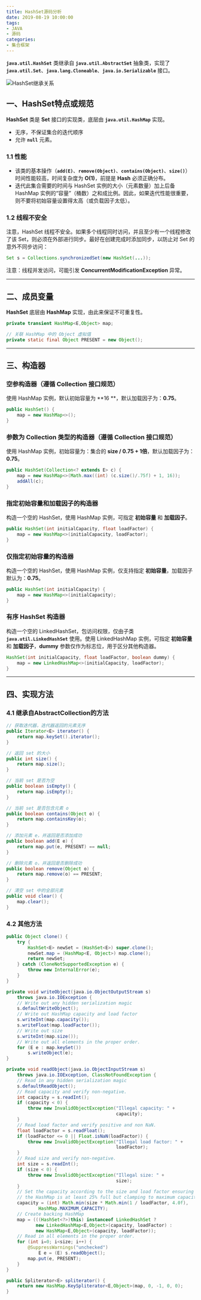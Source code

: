 ```yaml
---
title: HashSet源码分析
date: 2019-08-19 10:00:00
tags:
- JAVA
- 源码
categories:
- 集合框架
---
```


**`java.util.HashSet`** 类继承自 **`java.util.AbstractSet`** 抽象类，实现了 **`java.util.Set`**、**`java.lang.Cloneable`**、**`java.io.Serializable`** 接口。

![HashSet继承关系](HashSet-source-analysis/HashSet1.png "HashSet继承关系")

<!-- more -->

## 一、HashSet特点或规范

**HashSet** 类是 **Set** 接口的实现类，底层由 **`java.util.HashMap`** 实现。
- 无序，不保证集合的迭代顺序
- 允许 **`null`** 元素。

### 1.1 性能

- 该类的基本操作（**`add(E)`**、**`remove(Object)`**、**`contains(Object)`**、**`size()`**）时间性能较高，时间复杂度为 **O(1)**，前提是 **Hash** 必须正确分布。
- 迭代此集合需要的时间与 HashSet 实例的大小（元素数量）加上后备 HashMap 实例的“容量”（桶数）之和成比例。因此，如果迭代性能很重要，则不要将初始容量设置得太高（或负载因子太低）。

### 1.2 线程不安全

注意，HashSet 线程不安全。如果多个线程同时访问，并且至少有一个线程修改了该 Set，则必须在外部进行同步。最好在创建完成时添加同步，以防止对 Set 的意外不同步访问：

```java
Set s = Collections.synchronizedSet(new HashSet(...));
```

注意：线程并发访问，可能引发 **ConcurrentModificationException** 异常。

---

## 二、成员变量

**HashSet** 底层由 **HashMap** 实现，由此来保证不可重复性。
```java
private transient HashMap<E,Object> map;

// 关联 HashMap 中的 Object 虚拟值
private static final Object PRESENT = new Object();
```

---

## 三、构造器

### 空参构造器（遵循 Collection 接口规范）

使用 HashMap 实例，默认初始容量为 **16 **，默认加载因子为：**0.75**。
```java
public HashSet() {
    map = new HashMap<>();
}
```

### 参数为 Collection 类型的构造器（遵循 Collection 接口规范）

使用 HashMap 实例，初始容量为：集合的 **size / 0.75 + 1倍**，默认加载因子为：**0.75**。
```java
public HashSet(Collection<? extends E> c) {
    map = new HashMap<>(Math.max((int) (c.size()/.75f) + 1, 16));
    addAll(c);
}
```

### 指定初始容量和加载因子的构造器

构造一个空的 HashSet，使用 HashMap 实例，可指定 **初始容量** 和 **加载因子**。
```java
public HashSet(int initialCapacity, float loadFactor) {
    map = new HashMap<>(initialCapacity, loadFactor);
}
```

### 仅指定初始容量的构造器

构造一个空的 HashSet，使用 HashMap 实例，仅支持指定 **初始容量**，加载因子默认为：**0.75**。
```java
public HashSet(int initialCapacity) {
    map = new HashMap<>(initialCapacity);
}
```

### 有序 HashSet 构造器

构造一个空的 LinkedHashSet，包访问权限，仅由子类 **`java.util.LinkedHashSet`** 使用。使用 LinkedHashMap 实例，可指定 **初始容量** 和 **加载因子**，**dummy** 参数仅作为标志位，用于区分其他构造器。
```java
HashSet(int initialCapacity, float loadFactor, boolean dummy) {
    map = new LinkedHashMap<>(initialCapacity, loadFactor);
}
```

---

## 四、实现方法

### 4.1 继承自AbstractCollection的方法

```java
// 获取迭代器，迭代器返回的元素无序
public Iterator<E> iterator() {
    return map.keySet().iterator();
}

// 返回 set 的大小
public int size() {
    return map.size();
}

// 当前 set 是否为空
public boolean isEmpty() {
    return map.isEmpty();
}

// 当前 set 是否包含元素 o
public boolean contains(Object o) {
    return map.containsKey(o);
}

// 添加元素 e，并返回是否添加成功
public boolean add(E e) {
    return map.put(e, PRESENT) == null;
}

// 删除元素 o，并返回是否删除成功
public boolean remove(Object o) {
    return map.remove(o) == PRESENT;
}

// 清空 set 中的全部元素
public void clear() {
    map.clear();
}
```

### 4.2 其他方法

```java
public Object clone() {
    try {
        HashSet<E> newSet = (HashSet<E>) super.clone();
        newSet.map = (HashMap<E, Object>) map.clone();
        return newSet;
    } catch (CloneNotSupportedException e) {
        throw new InternalError(e);
    }
}
```

```java
private void writeObject(java.io.ObjectOutputStream s)
    throws java.io.IOException {
    // Write out any hidden serialization magic
    s.defaultWriteObject();
    // Write out HashMap capacity and load factor
    s.writeInt(map.capacity());
    s.writeFloat(map.loadFactor());
    // Write out size
    s.writeInt(map.size());
    // Write out all elements in the proper order.
    for (E e : map.keySet())
        s.writeObject(e);
}
```

```java
private void readObject(java.io.ObjectInputStream s)
    throws java.io.IOException, ClassNotFoundException {
    // Read in any hidden serialization magic
    s.defaultReadObject();
    // Read capacity and verify non-negative.
    int capacity = s.readInt();
    if (capacity < 0) {
        throw new InvalidObjectException("Illegal capacity: " +
                                         capacity);
    }
    // Read load factor and verify positive and non NaN.
    float loadFactor = s.readFloat();
    if (loadFactor <= 0 || Float.isNaN(loadFactor)) {
        throw new InvalidObjectException("Illegal load factor: " +
                                         loadFactor);
    }
    // Read size and verify non-negative.
    int size = s.readInt();
    if (size < 0) {
        throw new InvalidObjectException("Illegal size: " +
                                         size);
    }
    // Set the capacity according to the size and load factor ensuring that
    // the HashMap is at least 25% full but clamping to maximum capacity.
    capacity = (int) Math.min(size * Math.min(1 / loadFactor, 4.0f),
            HashMap.MAXIMUM_CAPACITY);
    // Create backing HashMap
    map = (((HashSet<?>)this) instanceof LinkedHashSet ?
           new LinkedHashMap<E,Object>(capacity, loadFactor) :
           new HashMap<E,Object>(capacity, loadFactor));
    // Read in all elements in the proper order.
    for (int i=0; i<size; i++) {
        @SuppressWarnings("unchecked")
            E e = (E) s.readObject();
        map.put(e, PRESENT);
    }
}
```

```java
public Spliterator<E> spliterator() {
    return new HashMap.KeySpliterator<E,Object>(map, 0, -1, 0, 0);
}
```
